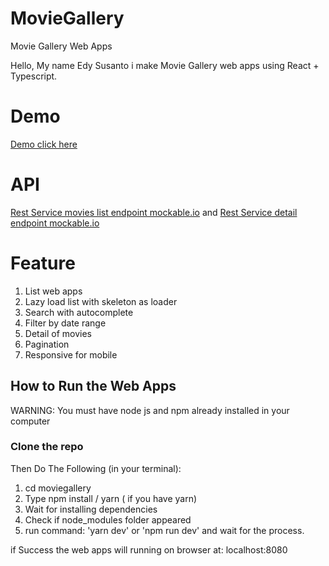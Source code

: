 # MovieGallery
Movie Gallery Web Apps

Hello, My name Edy Susanto i make Movie Gallery web apps using React + Typescript.

# Demo
[Demo click here](https://moviesmockable.netlify.app/)
# API
[Rest Service movies list endpoint mockable.io]("https://5f50ca542b5a260016e8bfb0.mockapi.io/api/v1/movies") and
[Rest Service detail endpoint mockable.io]("https://5f50ca542b5a260016e8bfb0.mockapi.io/api/v1/movies/1")

# Feature

1. List web apps
2. Lazy load list with skeleton as loader
3. Search with autocomplete
4. Filter by date range
5. Detail of movies
6. Pagination
7. Responsive for mobile

## How to Run the Web Apps
WARNING: You must have node js and npm already installed in your computer
### Clone the repo

Then Do The Following (in your terminal):
1. cd moviegallery
2. Type npm install / yarn ( if you have yarn)
3. Wait for installing dependencies
4. Check if node_modules folder appeared
5. run command: 'yarn dev' or  'npm run dev' and wait for the process.


if Success the web apps will running on browser at: localhost:8080



